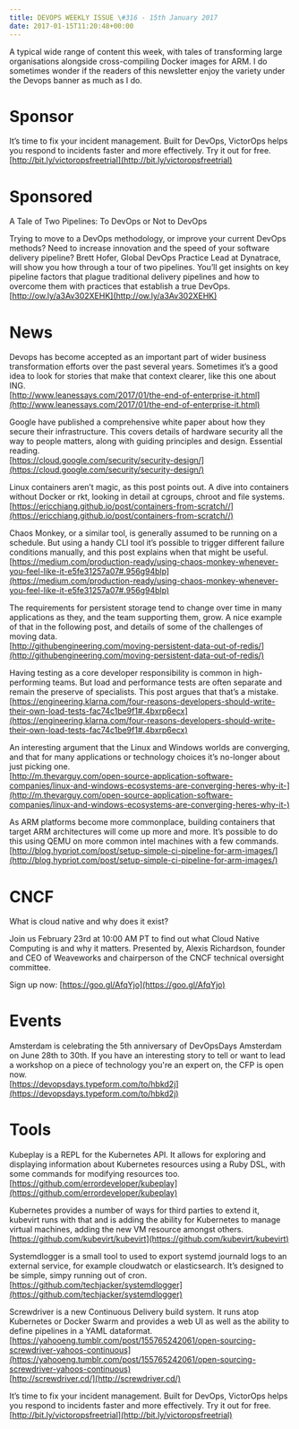 ```yaml
---
title: DEVOPS WEEKLY ISSUE \#316 - 15th January 2017 
date: 2017-01-15T11:20:48+00:00
---
```


A typical wide range of content this week, with tales of transforming large organisations alongside cross-compiling Docker images for ARM. I do sometimes wonder if the readers of this newsletter enjoy the variety under the Devops banner as much as I do.


Sponsor
======

It’s time to fix your incident management. Built for DevOps, VictorOps helps you respond to incidents faster and more effectively. Try it out for free.
<br>[http://bit.ly/victoropsfreetrial](http://bit.ly/victoropsfreetrial)


Sponsored
========

A Tale of Two Pipelines: To DevOps or Not to DevOps

Trying to move to a DevOps methodology, or improve your current DevOps methods? Need to increase innovation and the speed of your software delivery pipeline? Brett Hofer, Global DevOps Practice Lead at Dynatrace, will show you how through a tour of two pipelines. You’ll get insights on key pipeline factors that plague traditional delivery pipelines and how to overcome them with practices that establish a true DevOps.
<br>[http://ow.ly/a3Av302XEHK](http://ow.ly/a3Av302XEHK)


News
====

Devops has become accepted as an important part of wider business transformation efforts over the past several years. Sometimes it’s a good idea to look for stories that make that context clearer, like this one about ING.
<br>[http://www.leanessays.com/2017/01/the-end-of-enterprise-it.html](http://www.leanessays.com/2017/01/the-end-of-enterprise-it.html)


Google have published a comprehensive white paper about how they secure their infrastructure. This covers details of hardware security all the way to people matters, along with guiding principles and design. Essential reading.
<br>[https://cloud.google.com/security/security-design/](https://cloud.google.com/security/security-design/)


Linux containers aren’t magic, as this post points out. A dive into containers without Docker or rkt, looking in detail at cgroups, chroot and file systems.
<br>[https://ericchiang.github.io/post/containers-from-scratch//](https://ericchiang.github.io/post/containers-from-scratch//)


Chaos Monkey, or a similar tool, is generally assumed to be running on a schedule. But using a handy CLI tool it’s possible to trigger different failure conditions manually, and this post explains when that might be useful.
<br>[https://medium.com/production-ready/using-chaos-monkey-whenever-you-feel-like-it-e5fe31257a07#.956g94blp](https://medium.com/production-ready/using-chaos-monkey-whenever-you-feel-like-it-e5fe31257a07#.956g94blp)


The requirements for persistent storage tend to change over time in many applications as they, and the team supporting them, grow. A nice example of that in the following post, and details of some of the challenges of moving data.
<br>[http://githubengineering.com/moving-persistent-data-out-of-redis/](http://githubengineering.com/moving-persistent-data-out-of-redis/)


Having testing as a core developer responsibility is common in high-performing teams. But load and performance tests are often separate and remain the preserve of specialists. This post argues that that’s a mistake.
<br>[https://engineering.klarna.com/four-reasons-developers-should-write-their-own-load-tests-fac74c1be9f1#.4bxrp6ecx](https://engineering.klarna.com/four-reasons-developers-should-write-their-own-load-tests-fac74c1be9f1#.4bxrp6ecx)


An interesting argument that the Linux and Windows worlds are converging, and that for many applications or technology choices it’s no-longer about just picking one.
<br>[http://m.thevarguy.com/open-source-application-software-companies/linux-and-windows-ecosystems-are-converging-heres-why-it-](http://m.thevarguy.com/open-source-application-software-companies/linux-and-windows-ecosystems-are-converging-heres-why-it-)


As ARM platforms become more commonplace, building containers that target ARM architectures will come up more and more. It’s possible to do this using QEMU on more common intel machines with a few commands.
<br>[http://blog.hypriot.com/post/setup-simple-ci-pipeline-for-arm-images/](http://blog.hypriot.com/post/setup-simple-ci-pipeline-for-arm-images/)


CNCF
====

What is cloud native and why does it exist?

Join us February 23rd at 10:00 AM PT to find out what Cloud Native Computing is and why it matters. Presented by, Alexis Richardson, founder and CEO of Weaveworks and chairperson of the CNCF technical oversight committee.

Sign up now: [https://goo.gl/AfqYjo](https://goo.gl/AfqYjo)


Events
======

Amsterdam is celebrating the 5th anniversary of DevOpsDays Amsterdam on June 28th to 30th. If you have an interesting story to tell or want to lead a workshop on a piece of technology you're an expert on, the CFP is open now.
<br>[https://devopsdays.typeform.com/to/hbkd2j](https://devopsdays.typeform.com/to/hbkd2j)


Tools
=====

Kubeplay is a REPL for the Kubernetes API. It allows for exploring and displaying information about Kubernetes resources using a Ruby DSL, with some commands for modifying resources too.
<br>[https://github.com/errordeveloper/kubeplay](https://github.com/errordeveloper/kubeplay)


Kubernetes provides a number of ways for third parties to extend it, kubevirt runs with that and is adding the ability for Kubernetes to manage virtual machines, adding the new VM resource amongst others.
<br>[https://github.com/kubevirt/kubevirt](https://github.com/kubevirt/kubevirt)


Systemdlogger is a small tool to used to export systemd journald logs to an external service, for example cloudwatch or elasticsearch. It’s designed to be simple, simpy running out of cron.
<br>[https://github.com/techjacker/systemdlogger](https://github.com/techjacker/systemdlogger)


Screwdriver is a new Continuous Delivery build system. It runs atop Kubernetes or Docker Swarm and provides a web UI as well as the ability to define pipelines in a YAML dataformat.
<br>[https://yahooeng.tumblr.com/post/155765242061/open-sourcing-screwdriver-yahoos-continuous](https://yahooeng.tumblr.com/post/155765242061/open-sourcing-screwdriver-yahoos-continuous)
<br>[http://screwdriver.cd/](http://screwdriver.cd/)



It’s time to fix your incident management. Built for DevOps, VictorOps helps you respond to incidents faster and more effectively. Try it out for free.
<br>[http://bit.ly/victoropsfreetrial](http://bit.ly/victoropsfreetrial)



